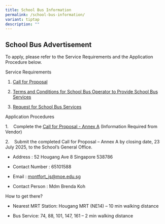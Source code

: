 ```yaml
---
title: School Bus Information
permalink: /school-bus-information/
variant: tiptap
description: ""
---
```

<h2><strong>School Bus Advertisement</strong></h2>
<p>To apply, please refer to the Service Requirements and the Application
Procedure below.</p>
<p>Service Requirements</p>
<ol data-tight="true" class="tight">
<li>
<p><a href="/files/Call_for_Proposal.pdf" rel="noopener noreferrer nofollow" target="_blank">Call for Proposal</a>
</p>
</li>
<li>
<p><a href="/files/Terms_and_Conditions_for_School_Bus_Operator_to_Provide_School_Bus_Services.pdf" rel="noopener noreferrer nofollow" target="_blank">Terms and Conditions for School Bus Operator to Provide School Bus Services</a>
</p>
</li>
<li>
<p><a href="/files/Request_for_School_Bus_Services.pdf" rel="noopener noreferrer nofollow" target="_blank">Request for School Bus Services</a>
</p>
<p></p>
</li>
</ol>
<p>Application Procedures</p>
<p>1.&nbsp;&nbsp;&nbsp; Complete the <a href="/files/Call_for_Proposal___Annex_A.pdf" rel="noopener noreferrer nofollow" target="_blank">Call for Proposal - Annex A</a> (Information
Required from Vendor)</p>
<p>2.&nbsp;&nbsp;&nbsp; Submit the completed Call for Proposal – Annex A
by closing date, 23 July 2025, to the School’s General Office.</p>
<p></p>
<ul data-tight="true" class="tight">
<li>
<p>Address : 52 Hougang Ave 8 Singapore 538786</p>
</li>
<li>
<p>Contact Number : 65101588</p>
</li>
<li>
<p>Email : <a href="montfort_js@moe.edu.sg" rel="noopener nofollow" target="_blank">montfort_js@moe.edu.sg</a>
</p>
</li>
<li>
<p>Contact Person : Mdm Brenda Koh</p>
</li>
</ul>
<p>How to get there?</p>
<ul data-tight="true" class="tight">
<li>
<p>Nearest MRT Station:&nbsp;Hougang MRT (NE14) – 10 min walking distance</p>
</li>
<li>
<p>Bus Service:&nbsp;74, 88, 101, 147, 161 – 2 min walking distance</p>
</li>
</ul>
<p></p>